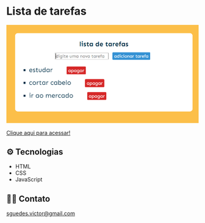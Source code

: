 # Lista de tarefas

![preview](.github/listaDeTarefas.png)

[Clique aqui para acessar!](https://victorsilvaguedes.github.io/listaDeTarefas/)

## ⚙ Tecnologias

- HTML
- CSS
- JavaScript

## 👨‍💻 Contato

sguedes.victor@gmail.com
